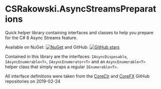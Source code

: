 # CSRakowski.AsyncStreamsPreparations
Quick helper library containing interfaces and classes to help you prepare for the C# 8 Async Streams feature.

Available on NuGet: [![NuGet](https://img.shields.io/nuget/v/CSRakowski.AsyncStreamsPreparations.svg)](https://www.nuget.org/packages/CSRakowski.AsyncStreamsPreparations/)
 and GitHub: [![GitHub stars](https://img.shields.io/github/stars/csrakowski/CSRakowski.AsyncStreamsPreparations.svg)](https://github.com/csrakowski/CSRakowski.AsyncStreamsPreparations/)

Contained in this library are the interfaces: `IAsyncDisposable`, `IAsyncEnumerable<T>`, `IAsyncEnumerator<T>` and an `AsyncEnumerable<T>` helper class that simply wraps a regular `IEnumerable<T>`.

All interface definitions were taken from the [CoreClr](https://github.com/dotnet/coreclr) and [CoreFX](https://github.com/dotnet/corefx) GitHub repositories on 2019-02-24
